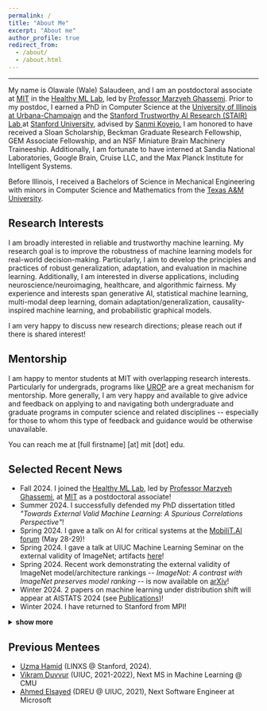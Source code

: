 ```yaml
---
permalink: /
title: "About Me"
excerpt: "About me"
author_profile: true
redirect_from:
  - /about/
  - /about.html
---
```


---
My name is Olawale (Wale) Salaudeen, and I am an postdoctoral associate at <a href="https://www.csail.mit.edu/" target="_blank">MIT</a> in the <a href="https://healthyml.org" target="_blank">Healthy ML Lab</a>, led by <a href="https://healthyml.org/marzyeh/" target="_blank">Professor Marzyeh Ghassemi</a>. Prior to my postdoc, I earned a PhD in Computer Science at the <a href="https://cs.illinois.edu/" target="_blank"> University of Illinois at Urbana-Champaign</a> and the  <a href="https://stairlab.stanford.edu/" target="_blank"> Stanford Trustworthy AI Research (STAIR) Lab </a> at <a href="https://www.cs.stanford.edu/" target="_blank">Stanford University</a>, advised by <a href="http://sanmi.cs.illinois.edu/" target="_blank">Sanmi Koyejo.</a> I am honored to have received a Sloan Scholarship, Beckman Graduate Research Fellowship, GEM Associate Fellowship, and an NSF Miniature Brain Machinery Traineeship.  Additionally, I am fortunate to have interned at Sandia National Laboratories, Google Brain, Cruise LLC, and the Max Planck Institute for Intelligent Systems.

Before Illinois, I received a Bachelors of Science in Mechanical Engineering with minors in Computer Science and Mathematics from the <a href="https://engineering.tamu.edu/mechanical/index.html" target="_blank">Texas A&M University</a>.

## Research Interests
I am broadly interested in reliable and trustworthy machine learning. My research goal is to improve the robustness of machine learning models for real-world decision-making. Particularly, I aim to develop the principles and practices of robust generalization, adaptation, and evaluation in machine learning. Additionally, I am interested in diverse applications, including neuroscience/neuroimaging, healthcare, and algorithmic fairness. My experience and interests span generative AI, statistical machine learning, multi-modal deep learning, domain adaptation/generalization, causality-inspired machine learning, and probabilistic graphical models.

I am very happy to discuss new research directions; please reach out if there is shared interest!

## Mentorship
I am happy to mentor students at MIT with overlapping research interests. Particularly for undergrads, programs like <a href="https://urop.mit.edu/" target="_blank">UROP</a> are a great mechanism for mentorship. More generally, I am very happy and available to give advice and feedback on applying to and navigating both undergraduate and graduate programs in computer science and related disciplines -- especially for those to whom this type of feedback and guidance would be otherwise unavailable.

You can reach me at [full firstname] [at] mit [dot] edu.

## Selected Recent News
* Fall 2024. I joined the <a href="https://healthyml.org" target="_blank">Healthy ML Lab</a>, led by <a href="https://healthyml.org/marzyeh/" target="_blank">Professor Marzyeh Ghassemi</a>, at <a href="https://www.csail.mit.edu/" target="_blank">MIT</a> as a postdoctoral associate!
* Summer 2024. I successfully defended my PhD dissertation titled *"Towards External Valid Machine Learning: A Spurious Correlations Perspective"*!
* Spring 2024. I gave a talk on AI for critical systems at the <a href="https://www.mobilit.ai/en/" target="_blank">MobiliT.AI forum</a> (May 28-29)!
* Spring 2024. I gave a talk at UIUC Machine Learning Seminar on the external validity of ImageNet; artifacts <a href="https://publish.illinois.edu/ml-seminar/" target="_blank">here</a>!
* Spring 2024. Recent work demonstrating the external validity of ImageNet model/architecture rankings -- *ImageNot: A contrast with ImageNet preserves model ranking* -- is now available on <a href="https://arxiv.org/pdf/2404.02112.pdf" target="_blank">arXiv</a>!
* Winter 2024. 2 papers on machine learning under distribution shift will appear at AISTATS 2024 (see [Publications](https://olawalesalaudeen.com/publications/))!
* Winter 2024. I have returned to Stanford from MPI!
<details>
<summary><b>show more</b></summary>
<ul>
  <li> Fall 2023. I will join the <a href="https://sf.is.mpg.de/" target="_blank">Social Foundations of Computation</a> department at the <a href="https://is.mpg.de/" target="_blank">Max Planck Institute for Intelligent Systems</a> in Tübingen, Germany this fall as a Research Intern working with <a href="https://mrtz.org/" target="_blank">Moritz Hardt</a>! </li>
  <li> Spring 2023. I passed my PhD Preliminary Exam! </li>
  <li> Spring 2023. I will join <a href="https://getcruise.com/" target="_blank">Cruise's</a> Autonomous Vehicles Behaviors team in San Francisco, CA this summer as a Machine Learning Intern! </li>
  <li> Fall 2022. I have moved to <a href="https://www.cs.stanford.edu/" target="_blank">Stanford University</a> as a Visiting Student Researcher with <a href="http://sanmi.cs.illinois.edu/" target="_blank">Sanmi Koyejo</a>! </li>
  <li> Summer 2022. I am honored to be selected as a top reviewer (10%) of ICML 2022! </li>
  <li> Summer 2022. I will join <a href="https://research.google/teams/brain/" target="_blank">Google Brain</a> in Cambridge, MA this summer as a Research Intern! </li>
  <li> Spring 2021. I gave a talk on leveraging causal discovery for fMRI </li>
 denoising at the <a href="https://beckman.illinois.edu/about/news/article/2022/03/30/grad-students-to-present-research-april-6" target="_blank">Beckman Institute Graduate Student Seminar</a>. <a href="https://olawalesalaudeen.com/talks/"> Available here </a>! </li>
  <li> Fall 2021. Our paper titled "Exploiting Causal Chains for Domain Generalization" is accepted at the 2021 <a href="https://sites.google.com/view/distshift2021" target="_blank">NeurIPS Workshop on Distribution Shift</a>! </li>
  <li> Fall 2021. I was selected as a <a href="https://minibrain.beckman.illinois.edu/" target="_blank">Miniature Brain Machinery (MBM) NSF Research Trainee</a>! </li>
  <li> Summer 2021. I was selected to receive an Illinois <a href="https://www.gemfellowship.org/gem-fellowship-program/" target="_blank">GEM</a> Associate Fellowship! </li>
  <li> Spring 2021. I passed my Ph.D. qualifying exam! </li>
  <li> Spring 2020. I was selected to receive a 2020 Beckman Institute Graduate Fellowship (<a href="https://beckman.illinois.edu/about/news/article/2020/05/08/seven-named-2020-beckman-institute-graduate-fellows?fbclid=IwAR1XYI8PpzFLfAsAmQdurMZrywwTyHtTuhpkI3ZlaNUQPNcrY00SZJH0muU" target="_blank">news</a>)! </li>
</ul>
</details>

## Previous Mentees
* <a href="https://www.linkedin.com/in/uzmah/" target="_blank"> Uzma Hamid</a> (LINXS @ Stanford, 2024).
* <a href="https://www.linkedin.com/in/vikram-duvvur/" target="_blank">Vikram Duvvur</a> (UIUC, 2021-2022), Next MS in Machine Learning @ CMU
* <a href="https://www.linkedin.com/in/elsayeaa-2023/" target="_blank">Ahmed Elsayed</a> (DREU @ UIUC, 2021), Next Software Engineer at Microsoft

